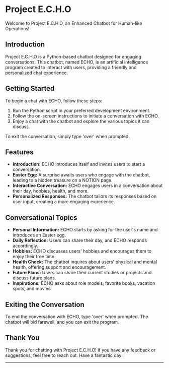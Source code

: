 # Project E.C.H.O

Welcome to Project E.C.H.O, an Enhanced Chatbot for Human-like Operations!

## Introduction

Project E.C.H.O is a Python-based chatbot designed for engaging conversations. This chatbot, named ECHO, is an artificial intelligence program created to interact with users, providing a friendly and personalized chat experience.

## Getting Started

To begin a chat with ECHO, follow these steps:

1. Run the Python script in your preferred development environment.
2. Follow the on-screen instructions to initiate a conversation with ECHO.
3. Enjoy a chat with the chatbot and explore the various topics it can discuss.

To exit the conversation, simply type 'over' when prompted.

## Features

- **Introduction:** ECHO introduces itself and invites users to start a conversation.
- **Easter Egg:** A surprise awaits users who engage with the chatbot, leading to a hidden treasure on a NOTION page.
- **Interactive Conversation:** ECHO engages users in a conversation about their day, hobbies, health, and more.
- **Personalized Responses:** The chatbot tailors its responses based on user input, creating a more engaging experience.

## Conversational Topics

- **Personal Information:** ECHO starts by asking for the user's name and introduces an Easter egg.
- **Daily Reflection:** Users can share their day, and ECHO responds accordingly.
- **Hobbies:** ECHO discusses users' hobbies and encourages them to enjoy their free time.
- **Health Check:** The chatbot inquires about users' physical and mental health, offering support and encouragement.
- **Future Plans:** Users can share their current studies or projects and discuss future plans.
- **Inspirations:** ECHO asks about role models, favorite books, vacation spots, and movies.

## Exiting the Conversation

To end the conversation with ECHO, type 'over' when prompted. The chatbot will bid farewell, and you can exit the program.

## Thank You

Thank you for chatting with Project E.C.H.O! If you have any feedback or suggestions, feel free to reach out. Have a fantastic day!

---

